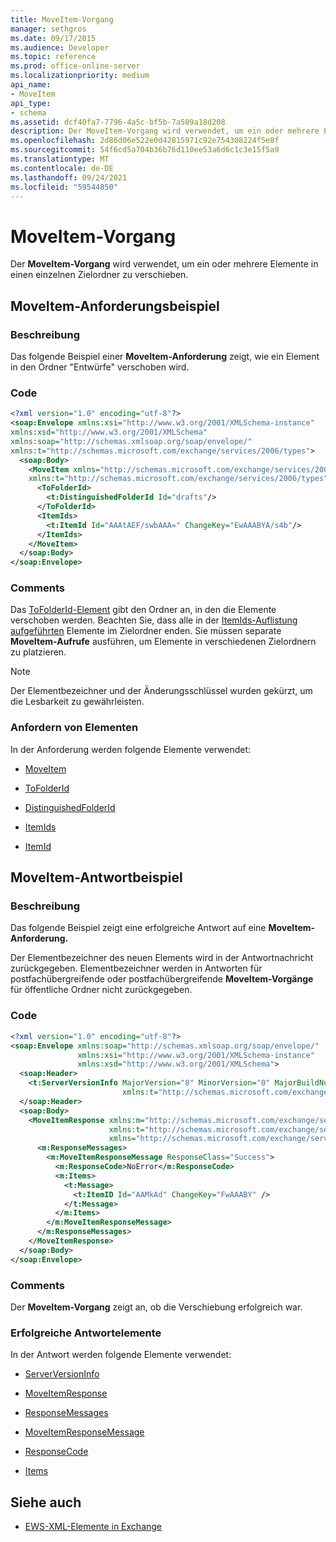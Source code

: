 ```yaml
---
title: MoveItem-Vorgang
manager: sethgros
ms.date: 09/17/2015
ms.audience: Developer
ms.topic: reference
ms.prod: office-online-server
ms.localizationpriority: medium
api_name:
- MoveItem
api_type:
- schema
ms.assetid: dcf40fa7-7796-4a5c-bf5b-7a509a18d208
description: Der MoveItem-Vorgang wird verwendet, um ein oder mehrere Elemente in einen einzelnen Zielordner zu verschieben.
ms.openlocfilehash: 2d86d06e522e0d42815971c92e754308224f5e8f
ms.sourcegitcommit: 54f6cd5a704b36b76d110ee53a6d6c1c3e15f5a9
ms.translationtype: MT
ms.contentlocale: de-DE
ms.lasthandoff: 09/24/2021
ms.locfileid: "59544850"
---
```

# <a name="moveitem-operation"></a>MoveItem-Vorgang

Der **MoveItem-Vorgang** wird verwendet, um ein oder mehrere Elemente in einen einzelnen Zielordner zu verschieben. 
  
## <a name="moveitem-request-example"></a>MoveItem-Anforderungsbeispiel

### <a name="description"></a>Beschreibung

Das folgende Beispiel einer **MoveItem-Anforderung** zeigt, wie ein Element in den Ordner "Entwürfe" verschoben wird. 
  
### <a name="code"></a>Code

```XML
<?xml version="1.0" encoding="utf-8"?>
<soap:Envelope xmlns:xsi="http://www.w3.org/2001/XMLSchema-instance"
xmlns:xsd="http://www.w3.org/2001/XMLSchema"
xmlns:soap="http://schemas.xmlsoap.org/soap/envelope/"
xmlns:t="http://schemas.microsoft.com/exchange/services/2006/types">
  <soap:Body>
    <MoveItem xmlns="http://schemas.microsoft.com/exchange/services/2006/messages"
    xmlns:t="http://schemas.microsoft.com/exchange/services/2006/types">
      <ToFolderId>
        <t:DistinguishedFolderId Id="drafts"/>
      </ToFolderId>
      <ItemIds>
        <t:ItemId Id="AAAtAEF/swbAAA=" ChangeKey="EwAAABYA/s4b"/>
      </ItemIds>
    </MoveItem>
  </soap:Body>
</soap:Envelope>
```

### <a name="comments"></a>Comments

Das [ToFolderId-Element](tofolderid.md) gibt den Ordner an, in den die Elemente verschoben werden. Beachten Sie, dass alle in der [ItemIds-Auflistung aufgeführten](itemids.md) Elemente im Zielordner enden. Sie müssen separate **MoveItem-Aufrufe** ausführen, um Elemente in verschiedenen Zielordnern zu platzieren. 
  
> [!NOTE]
> Der Elementbezeichner und der Änderungsschlüssel wurden gekürzt, um die Lesbarkeit zu gewährleisten. 
  
### <a name="request-elements"></a>Anfordern von Elementen

In der Anforderung werden folgende Elemente verwendet:
  
- [MoveItem](moveitem.md)
    
- [ToFolderId](tofolderid.md)
    
- [DistinguishedFolderId](distinguishedfolderid.md)
    
- [ItemIds](itemids.md)
    
- [ItemId](itemid.md)
    
## <a name="moveitem-response-example"></a>MoveItem-Antwortbeispiel

### <a name="description"></a>Beschreibung

Das folgende Beispiel zeigt eine erfolgreiche Antwort auf eine **MoveItem-Anforderung.** 
  
Der Elementbezeichner des neuen Elements wird in der Antwortnachricht zurückgegeben. Elementbezeichner werden in Antworten für postfachübergreifende oder postfachübergreifende **MoveItem-Vorgänge** für öffentliche Ordner nicht zurückgegeben. 
  
### <a name="code"></a>Code

```XML
<?xml version="1.0" encoding="utf-8"?>
<soap:Envelope xmlns:soap="http://schemas.xmlsoap.org/soap/envelope/" 
               xmlns:xsi="http://www.w3.org/2001/XMLSchema-instance" 
               xmlns:xsd="http://www.w3.org/2001/XMLSchema">
  <soap:Header>
    <t:ServerVersionInfo MajorVersion="8" MinorVersion="0" MajorBuildNumber="662" MinorBuildNumber="0" 
                         xmlns:t="http://schemas.microsoft.com/exchange/services/2006/types"/>
  </soap:Header>
  <soap:Body>
    <MoveItemResponse xmlns:m="http://schemas.microsoft.com/exchange/services/2006/messages" 
                      xmlns:t="http://schemas.microsoft.com/exchange/services/2006/types" 
                      xmlns="http://schemas.microsoft.com/exchange/services/2006/messages">
      <m:ResponseMessages>
        <m:MoveItemResponseMessage ResponseClass="Success">
          <m:ResponseCode>NoError</m:ResponseCode>
          <m:Items>
            <t:Message>
              <t:ItemID Id="AAMkAd" ChangeKey="FwAAABY" />
            </t:Message>
          </m:Items>
        </m:MoveItemResponseMessage>
      </m:ResponseMessages>
    </MoveItemResponse>
  </soap:Body>
</soap:Envelope>
```

### <a name="comments"></a>Comments

Der **MoveItem-Vorgang** zeigt an, ob die Verschiebung erfolgreich war. 
  
### <a name="successful-response-elements"></a>Erfolgreiche Antwortelemente

In der Antwort werden folgende Elemente verwendet:
  
- [ServerVersionInfo](serverversioninfo.md)
    
- [MoveItemResponse](moveitemresponse.md)
    
- [ResponseMessages](responsemessages.md)
    
- [MoveItemResponseMessage](moveitemresponsemessage.md)
    
- [ResponseCode](responsecode.md)
    
- [Items](items.md)
    
## <a name="see-also"></a>Siehe auch



- [EWS-XML-Elemente in Exchange](ews-xml-elements-in-exchange.md)

